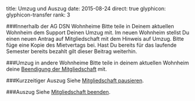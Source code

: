 title: Umzug und Auszug
date: 2015-08-24
direct: true
glyphicon: glyphicon-transfer
rank: 3


###Innerhalb der AG DSN Wohnheime
Bitte teile in Deinem aktuellen Wohnheim dem Support Deinen Umzug mit.
Im neuen Wohnheim stellst Du einen neuen Antrag auf Mitgliedschaft mit dem Hinweis auf Umzug. Bitte füge eine Kopie des Mietvertags bei. Hast Du bereits für das laufende Semester bereits bezahlt gilt dieser Beitrag weiterhin.

###Umzug in andere Wohnheime
Bitte teile in deinem aktuellen Wohnheim deine [Beendigung der Mitgliedschaft](../membership/termination) mit.

###Kurzzeitiger Auszug
Siehe [Mitgliedschaft pausieren](../membership/suspension).

###Auszug
Siehe [Mitgliedschaft beenden](../membership/termination).
